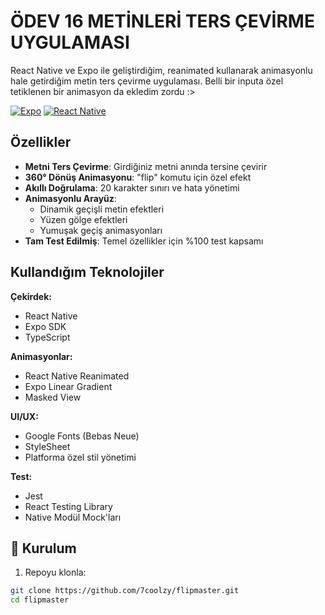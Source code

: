 # ÖDEV 16 METİNLERİ TERS ÇEVİRME UYGULAMASI

React Native ve Expo ile geliştirdiğim, reanimated kullanarak animasyonlu hale getirdiğim metin ters çevirme uygulaması. Belli bir inputa özel tetiklenen bir animasyon da ekledim zordu :>

[![Expo](https://img.shields.io/badge/Expo-6.5.0-mavi.svg)](https://expo.io)
[![React Native](https://img.shields.io/badge/React%20Native-0.73-yeşil.svg)](https://reactnative.dev)




## Özellikler

- **Metni Ters Çevirme**: Girdiğiniz metni anında tersine çevirir
- **360° Dönüş Animasyonu**: "flip" komutu için özel efekt
- **Akıllı Doğrulama**: 20 karakter sınırı ve hata yönetimi
- **Animasyonlu Arayüz**:
  - Dinamik geçişli metin efektleri
  - Yüzen gölge efektleri
  - Yumuşak geçiş animasyonları
- **Tam Test Edilmiş**: Temel özellikler için %100 test kapsamı

## Kullandığım Teknolojiler

**Çekirdek:**
- React Native
- Expo SDK
- TypeScript

**Animasyonlar:**
- React Native Reanimated
- Expo Linear Gradient
- Masked View

**UI/UX:**
- Google Fonts (Bebas Neue)
- StyleSheet
- Platforma özel stil yönetimi

**Test:**
- Jest
- React Testing Library
- Native Modül Mock'ları

## 🚀 Kurulum

1. Repoyu klonla:
```bash
git clone https://github.com/7coolzy/flipmaster.git
cd flipmaster